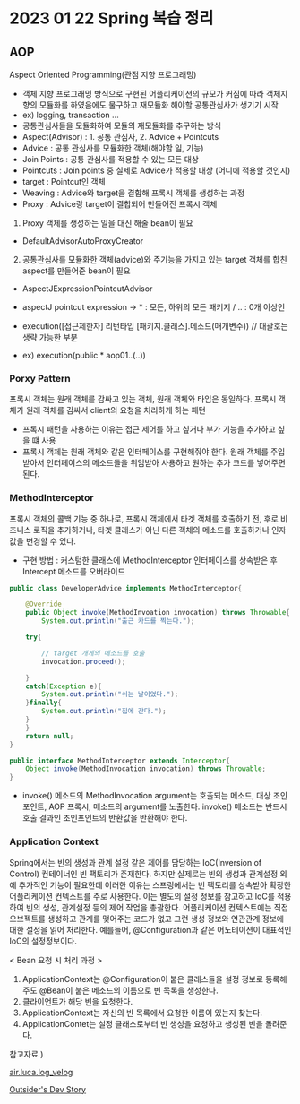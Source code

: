 # 2023 01 22 Spring 복습 정리 

## AOP
Aspect Oriented Programming(관점 지향 프로그래밍)
- 객체 지향 프로그래밍 방식으로 구현된 어플리케이션의 규모가 커짐에 따라 객체지향의 모듈화를 하였음에도 물구하고 재모듈화 해야할 공통관심사가 생기기 시작
- ex) logging, transaction ...
- 공통관심사들을 모듈화하여 모듈의 재모듈화를 추구하는 방식 
- Aspect(Advisor) : 1. 공통 관심사, 2. Advice + Pointcuts 
- Advice : 공통 관심사를 모듈화한 객체(해야할 일, 기능)
- Join Points : 공통 관심사를 적용할 수 있는 모든 대상 
- Pointcuts : Join points 중 실제로 Advice가 적용할 대상 (어디에 적용할 것인지)
- target : Pointcut인 객체 
- Weaving : Advice와 target을 결합해 프록시 객체를 생성하는 과정 
- Proxy : Advice랑 target이 결합되어 만들어진 프록시 객체 

1. Proxy 객체를 생성하는 일을 대신 해줄 bean이 필요 
- DefaultAdvisorAutoProxyCreator 

2. 공통관심사를 모듈화한 객체(advice)와 주기능을 가지고 있는 target 객체를 합친 aspect를 만들어준 bean이 필요 
- AspectJExpressionPointcutAdvisor 

- aspectJ pointcut expression
-> * : 모든, 하위의 모든 패키지  / .. : 0개 이상인

- execution([접근제한자] 리턴타입 [패키지.클래스].메소드(매개변수)) // 대괄호는 생략 가능한 부분 
- ex) execution(public * aop01.*.*(..))


### Porxy Pattern
프록시 객체는 원래 객체를 감싸고 있는 객체, 원래 객체와 타입은 동일하다. 프록시 객체가 원래 객체를 감싸서 client의 요청을 처리하게 하는 패턴 
- 프록시 패턴을 사용하는 이유는 접근 제어를 하고 싶거나 부가 기능을 추가하고 싶을 떄 사용  
- 프록시 객체는 원래 객체와 같은 인터페이스를 구현해줘야 한다. 원래 객체를 주입받아서 인터페이스의 메소드들을 위임받아 사용하고 원하는 추가 코드를 넣어주면 된다. 

### MethodInterceptor
프록시 객체의 콜백 기능 중 하나로, 프록시 객체에서 타겟 객체를 호출하기 전, 후로 비즈니스 로직을 추가하거나, 타겟 클래스가 아닌 다른 객체의 메소드를 호출하거나 인자 값을 변경할 수 있다. 
- 구현 방법 : 커스텀한 클래스에 MethodInterceptor 인터페이스를 상속받은 후 Intercept 메소드를 오버라이드
``` Java
public class DeveloperAdvice implements MethodInterceptor{

    @Override
    public Object invoke(MethodInvoation invocation) throws Throwable{
        System.out.println("출근 카드를 찍는다.");

    try{

        // target 개게의 메소드를 호출 
        invocation.proceed();

    }
    catch(Exception e){
        System.out.println("쉬는 날이었다.");
    }finally{
        System.out.println("집에 간다.");
    }
    }
    return null;
}

```

``` Java
public interface MethodInterceptor extends Interceptor{
    Object invoke(MethodInvocation invocation) throws Throwable;
}
```
-  invoke() 메소드의 MethodInvocation argument는 호출되는 메소드, 대상 조인포인트, AOP 프록시, 메소드의 argument를 노출한다. invoke() 메소드는 반드시 호출 결과인 조인포인트의 반환값을 반환해야 한다. 



### Application Context
Spring에서는 빈의 생성과 관계 설정 같은 제어를 담당하는 IoC(Inversion of Control) 컨테이너인 빈 팩토리가 존재한다. 하지만 실제로는 빈의 생성과 관계설정 외에 추가적인 기능이 필요한데 이러한 이유는 스프링에서는 빈 팩토리를 상속받아 확장한 어플리케이션 컨텍스트를 주로 사용한다. 이는 별도의 설정 정보를 참고하고 IoC를 적용하여 빈의 생성, 관계설정 등의 제어 작업을 총괄한다. 어플리케이션 컨텍스트에는 직접 오브젝트를 생성하고 관계를 맺어주는 코드가 없고 그런 생성 정보와 연관관계 정보에 대한 설정을 읽어 처리한다. 예를들어, @Configuration과 같은 어노테이션이 대표적인 IoC의 설정정보이다.  

 < Bean 요청 시 처리 과정 >
 1. ApplicationContext는 @Configuration이 붙은 클래스들을 설정 정보로 등록해주도 @Bean이 붙은 메소드의 이름으로 빈 목록을 생성한다. 
 2. 클라이언트가 해당 빈을 요청한다. 
 3. ApplicationContext는 자신의 빈 목록에서 요청한 이름이 있는지 찾는다. 
 4. ApplicationContet는 설정 클래스로부터 빈 생성을 요청하고 생성된 빈을 돌려준다. 




참고자료 )

[air.luca.log_velog](https://velog.io/@max9106/Spring-%ED%94%84%EB%A1%9D%EC%8B%9C-AOP-xwk5zy57ee)

[Outsider's Dev Story](https://blog.outsider.ne.kr/850)

